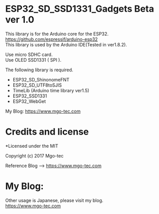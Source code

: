# ESP32_SD_SSD1331_Gadgets Beta ver 1.0
This library is for the Arduino core for the ESP32.  
https://github.com/espressif/arduino-esp32  
This library is used by the Arduino IDE(Tested in ver1.8.2).  
  
Use micro SDHC card.  
Use OLED SSD1331 ( SPI ).  
  
The following library is required.  
- ESP32_SD_ShinonomeFNT  
- ESP32_SD_UTF8toSJIS  
- TimeLib (Arduino time library ver1.5)  
- ESP32_SSD1331  
- ESP32_WebGet  
  
My Blog: https://www.mgo-tec.com  
  
# Credits and license
*Licensed under the MIT  
  
Copyright (c) 2017 Mgo-tec  
  
Reference Blog --> https://www.mgo-tec.com  
  
# My Blog: 
Other usage is Japanese, please visit my blog.  
https://www.mgo-tec.com  